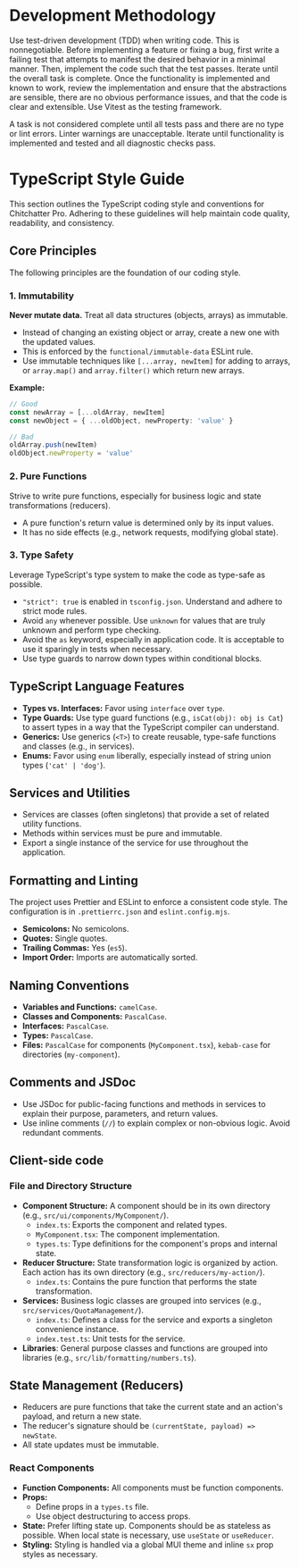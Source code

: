 # Development Methodology

Use test-driven development (TDD) when writing code. This is nonnegotiable. Before implementing a feature or fixing a bug, first write a failing test that attempts to manifest the desired behavior in a minimal manner. Then, implement the code such that the test passes. Iterate until the overall task is complete. Once the functionality is implemented and known to work, review the implementation and ensure that the abstractions are sensible, there are no obvious performance issues, and that the code is clear and extensible. Use Vitest as the testing framework.

A task is not considered complete until all tests pass and there are no type or lint errors. Linter warnings are unacceptable. Iterate until functionality is implemented and tested and all diagnostic checks pass.

# TypeScript Style Guide

This section outlines the TypeScript coding style and conventions for Chitchatter Pro. Adhering to these guidelines will help maintain code quality, readability, and consistency.

## Core Principles

The following principles are the foundation of our coding style.

### 1. Immutability

**Never mutate data.** Treat all data structures (objects, arrays) as immutable.

- Instead of changing an existing object or array, create a new one with the updated values.
- This is enforced by the `functional/immutable-data` ESLint rule.
- Use immutable techniques like `[...array, newItem]` for adding to arrays, or `array.map()` and `array.filter()` which return new arrays.

**Example:**

```typescript
// Good
const newArray = [...oldArray, newItem]
const newObject = { ...oldObject, newProperty: 'value' }

// Bad
oldArray.push(newItem)
oldObject.newProperty = 'value'
```

### 2. Pure Functions

Strive to write pure functions, especially for business logic and state transformations (reducers).

- A pure function's return value is determined only by its input values.
- It has no side effects (e.g., network requests, modifying global state).

### 3. Type Safety

Leverage TypeScript's type system to make the code as type-safe as possible.

- `"strict": true` is enabled in `tsconfig.json`. Understand and adhere to strict mode rules.
- Avoid `any` whenever possible. Use `unknown` for values that are truly unknown and perform type checking.
- Avoid the `as` keyword, especially in application code. It is acceptable to use it sparingly in tests when necessary.
- Use type guards to narrow down types within conditional blocks.

## TypeScript Language Features

- **Types vs. Interfaces:** Favor using `interface` over `type`.
- **Type Guards:** Use type guard functions (e.g., `isCat(obj): obj is Cat`) to assert types in a way that the TypeScript compiler can understand.
- **Generics:** Use generics (`<T>`) to create reusable, type-safe functions and classes (e.g., in services).
- **Enums:** Favor using `enum` liberally, especially instead of string union types (`'cat' | 'dog'`).

## Services and Utilities

- Services are classes (often singletons) that provide a set of related utility functions.
- Methods within services must be pure and immutable.
- Export a single instance of the service for use throughout the application.

## Formatting and Linting

The project uses Prettier and ESLint to enforce a consistent code style. The configuration is in `.prettierrc.json` and `eslint.config.mjs`.

- **Semicolons:** No semicolons.
- **Quotes:** Single quotes.
- **Trailing Commas:** Yes (`es5`).
- **Import Order:** Imports are automatically sorted.

## Naming Conventions

- **Variables and Functions:** `camelCase`.
- **Classes and Components:** `PascalCase`.
- **Interfaces:** `PascalCase`.
- **Types:** `PascalCase`.
- **Files:** `PascalCase` for components (`MyComponent.tsx`), `kebab-case` for directories (`my-component`).

## Comments and JSDoc

- Use JSDoc for public-facing functions and methods in services to explain their purpose, parameters, and return values.
- Use inline comments (`//`) to explain complex or non-obvious logic. Avoid redundant comments.

## Client-side code

### File and Directory Structure

- **Component Structure:** A component should be in its own directory (e.g., `src/ui/components/MyComponent/`).
  - `index.ts`: Exports the component and related types.
  - `MyComponent.tsx`: The component implementation.
  - `types.ts`: Type definitions for the component's props and internal state.
- **Reducer Structure:** State transformation logic is organized by action. Each action has its own directory (e.g., `src/reducers/my-action/`).
  - `index.ts`: Contains the pure function that performs the state transformation.
- **Services:** Business logic classes are grouped into services (e.g., `src/services/QuotaManagement/`).
  - `index.ts`: Defines a class for the service and exports a singleton convenience instance.
  - `index.test.ts`: Unit tests for the service.
- **Libraries**: General purpose classes and functions are grouped into libraries (e.g., `src/lib/formatting/numbers.ts`).

## State Management (Reducers)

- Reducers are pure functions that take the current state and an action's payload, and return a new state.
- The reducer's signature should be `(currentState, payload) => newState`.
- All state updates must be immutable.

### React Components

- **Function Components:** All components must be function components.
- **Props:**
  - Define props in a `types.ts` file.
  - Use object destructuring to access props.
- **State:** Prefer lifting state up. Components should be as stateless as possible. When local state is necessary, use `useState` or `useReducer`.
- **Styling:** Styling is handled via a global MUI theme and inline `sx` prop styles as necessary.
